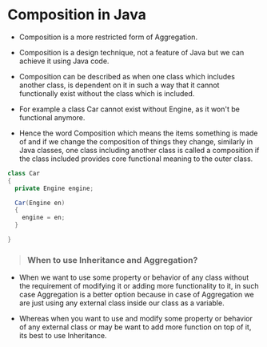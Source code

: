 # Composition in Java

- Composition is a more restricted form of Aggregation.

- Composition is a design technique, not a feature of Java but we can achieve it using Java code.

- Composition can be described as when one class which includes another class, is dependent on it in such a way that it cannot functionally exist without the class which is included.

- For example a class Car cannot exist without Engine, as it won't be functional anymore.

- Hence the word Composition which means the items something is made of and if we change the composition of things they change, similarly in Java classes, one class including another class is called a composition if the class included provides core functional meaning to the outer class.

```java
class Car
{
  private Engine engine;

  Car(Engine en)
  {
    engine = en;
  }

}
```

> ### When to use Inheritance and Aggregation?

- When we want to use some property or behavior of any class without the requirement of modifying it or adding more functionality to it, in such case Aggregation is a better option because in case of Aggregation we are just using any external class inside our class as a variable.

- Whereas when you want to use and modify some property or behavior of any external class or may be want to add more function on top of it, its best to use Inheritance.
